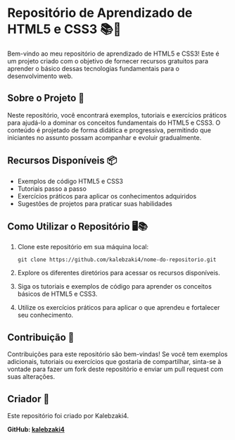 # Repositório de Aprendizado de HTML5 e CSS3 📚🎨

Bem-vindo ao meu repositório de aprendizado de HTML5 e CSS3! Este é um projeto criado com o objetivo de fornecer recursos gratuitos para aprender o básico dessas tecnologias fundamentais para o desenvolvimento web.

## Sobre o Projeto 📝

Neste repositório, você encontrará exemplos, tutoriais e exercícios práticos para ajudá-lo a dominar os conceitos fundamentais do HTML5 e CSS3. O conteúdo é projetado de forma didática e progressiva, permitindo que iniciantes no assunto possam acompanhar e evoluir gradualmente.

## Recursos Disponíveis 📦

- Exemplos de código HTML5 e CSS3
- Tutoriais passo a passo
- Exercícios práticos para aplicar os conhecimentos adquiridos
- Sugestões de projetos para praticar suas habilidades

## Como Utilizar o Repositório 🖥️📚

1. Clone este repositório em sua máquina local:
   ```
   git clone https://github.com/kalebzaki4/nome-do-repositorio.git
   ```

2. Explore os diferentes diretórios para acessar os recursos disponíveis.

3. Siga os tutoriais e exemplos de código para aprender os conceitos básicos de HTML5 e CSS3.

4. Utilize os exercícios práticos para aplicar o que aprendeu e fortalecer seu conhecimento.

## Contribuição 🤝

Contribuições para este repositório são bem-vindas! Se você tem exemplos adicionais, tutoriais ou exercícios que gostaria de compartilhar, sinta-se à vontade para fazer um fork deste repositório e enviar um pull request com suas alterações.

## Criador 👤

Este repositório foi criado por Kalebzaki4.

**GitHub: [kalebzaki4](https://github.com/kalebzaki4)**
